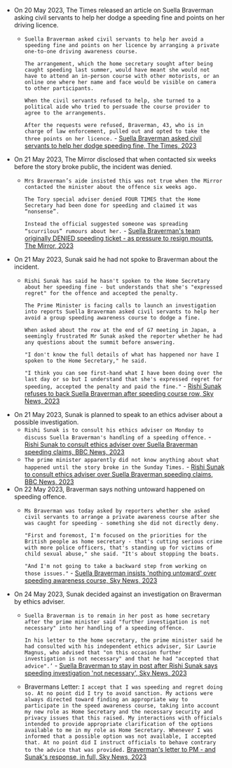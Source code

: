 - On 20 May 2023, The Times released an article on Suella Braverman asking civil servants to help her dodge a speeding fine and points on her driving licence.
    - `Suella Braverman asked civil servants to help her avoid a speeding fine and points on her licence by arranging a private one-to-one driving awareness course.`
      
      `The arrangement, which the home secretary sought after being caught speeding last summer, would have meant she would not have to attend an in-person course with other motorists, or an online one where her name and face would be visible on camera to other participants.`
      
      `When the civil servants refused to help, she turned to a political aide who tried to persuade the course provider to agree to the arrangements.`
      
      `After the requests were refused, Braverman, 43, who is in charge of law enforcement, pulled out and opted to take the three points on her licence.` - [Suella Braverman asked civil servants to help her dodge speeding fine, The Times, 2023](https://archive.ph/EFcop)
- On 21 May 2023, The Mirror disclosed that when contacted six weeks before the story broke public, the incident was denied.
    - `Mrs Braverman’s aide insisted this was not true when the Mirror contacted the minister about the offence six weeks ago.`
      
      `The Tory special adviser denied FOUR TIMES that the Home Secretary had been done for speeding and claimed it was “nonsense”.`
      
      `Instead the official suggested someone was spreading “scurrilous” rumours about her.` - [Suella Braverman's team originally DENIED speeding ticket - as pressure to resign mounts, The Mirror, 2023](https://archive.is/20230521151747/https://www.mirror.co.uk/news/politics/suella-bravermans-team-originally-denied-30035276#selection-1265.0-1265.88)
- On 21 May 2023, Sunak said he had not spoke to Braverman about the incident.
    - `Rishi Sunak has said he hasn't spoken to the Home Secretary about her speeding fine - but understands that she's "expressed regret" for the offence and accepted the penalty.`
      
      `The Prime Minister is facing calls to launch an investigation into reports Suella Braverman asked civil servants to help her avoid a group speeding awareness course to dodge a fine.`
      
      `When asked about the row at the end of G7 meeting in Japan, a seemingly frustrated Mr Sunak asked the reporter whether he had any questions about the summit before answering.`
      
      `"I don't know the full details of what has happened nor have I spoken to the Home Secretary," he said.`
      
      `"I think you can see first-hand what I have been doing over the last day or so but I understand that she's expressed regret for speeding, accepted the penalty and paid the fine."` - [Rishi Sunak refuses to back Suella Braverman after speeding course row, Sky News, 2023](https://news.sky.com/story/labour-calls-for-investigation-after-suella-braverman-accused-of-trying-to-shirk-group-speeding-course-12885503)
- On 21 May 2023, Sunak is planned to speak to an ethics adviser about a possible investigation.
    - `Rishi Sunak is to consult his ethics adviser on Monday to discuss Suella Braverman's handling of a speeding offence.` - [Rishi Sunak to consult ethics adviser over Suella Braverman speeding claims, BBC News, 2023](https://www.bbc.co.uk/news/uk-politics-65659053)
    - `The prime minister apparently did not know anything about what happened until the story broke in the Sunday Times.` - [Rishi Sunak to consult ethics adviser over Suella Braverman speeding claims, BBC News, 2023](https://www.bbc.co.uk/news/uk-politics-65659053)
- On 22 May 2023, Braverman says nothing untoward happened on speeding offence.
    - `Ms Braverman was today asked by reporters whether she asked civil servants to arrange a private awareness course after she was caught for speeding - something she did not directly deny.`
      
      `"First and foremost, I'm focused on the priorities for the British people as home secretary - that's cutting serious crime with more police officers, that's standing up for victims of child sexual abuse," she said. "It's about stopping the boats.`
      
      `"And I'm not going to take a backward step from working on those issues."` - [Suella Braverman insists 'nothing untoward' over speeding awareness course, Sky News, 2023](https://news.sky.com/story/suella-braverman-regrets-speeding-fine-but-says-nothing-untoward-happened-amid-claims-over-conduct-12886845?utm_source=ground.news&utm_medium=referral)
- On 24 May 2023, Sunak decided against an investigation on Braverman by ethics adviser.
    - `Suella Braverman is to remain in her post as home secretary after the prime minister said "further investigation is not necessary" into her handling of a speeding offence.`
      
      `In his letter to the home secretary, the prime minister said he had consulted with his independent ethics adviser, Sir Laurie Magnus, who advised that "on this occasion further investigation is not necessary" and that he had "accepted that advice".’` - [Suella Braverman to stay in post after Rishi Sunak says speeding investigation 'not necessary', Sky News, 2023](https://news.sky.com/story/suella-braverman-to-stay-in-post-after-rishi-sunak-says-speeding-investigation-not-necessary-12886648)
    - Bravermans Letter: `I accept that I was speeding and regret doing so. At no point did I try to avoid sanction. My actions were always directed toward finding an appropriate way to participate in the speed awareness course, taking into account my new role as Home Secretary and the necessary security and privacy issues that this raised. My interactions with officials intended to provide appropriate clarification of the options available to me in my role as Home Secretary. Whenever I was informed that a possible option was not available, I accepted that. At no point did I instruct officials to behave contrary to the advice that was provided.` [Braverman's letter to PM - and Sunak's response, in full, Sky News, 2023](https://news.sky.com/story/bravermans-letter-to-pm-and-sunaks-response-in-full-12888249)